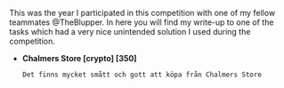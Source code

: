 This was the year I participated in this competition with one of my fellow teammates @TheBlupper. In here you will find my write-up to one of the tasks which had a very nice unintended solution I used during the competition.

- **Chalmers Store [crypto] [350]**

    ```
    Det finns mycket smått och gott att köpa från Chalmers Store
    ```
